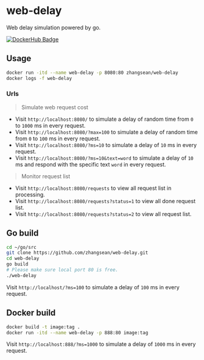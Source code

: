 # web-delay

Web delay simulation powered by go.

[![DockerHub Badge](http://dockeri.co/image/zhangsean/web-delay)](https://hub.docker.com/r/zhangsean/web-delay/)

## Usage

```sh
docker run -itd --name web-delay -p 8080:80 zhangsean/web-delay
docker logs -f web-delay
```

### Urls

> Simulate web request cost

* Visit `http://localhost:8080/` to simulate a delay of random time from `0` to `1000` ms in every request.
* Visit `http://localhost:8080/?max=100` to simulate a delay of random time from `0` to `100` ms in every request.
* Visit `http://localhost:8080/?ms=10` to simulate a delay of `10` ms in every request.
* Visit `http://localhost:8080/?ms=10&text=word` to simulate a delay of `10` ms and respond with the specific text `word` in every request.

> Monitor request list

* Visit `http://localhost:8080/requests` to view all request list in processing.
* Visit `http://localhost:8080/requests?status=1` to view all done request list.
* Visit `http://localhost:8080/requests?status=2` to view all request list.

## Go build

```sh
cd ~/go/src
git clone https://github.com/zhangsean/web-delay.git
cd web-delay
go build
# Please make sure local port 80 is free.
./web-delay
```

Visit `http://localhost/?ms=100` to simulate a delay of `100` ms in every request.

## Docker build

```sh
docker build -t image:tag .
docker run -itd --name web-delay -p 888:80 image:tag
```

Visit `http://localhost:888/?ms=1000` to simulate a delay of `1000` ms in every request.
